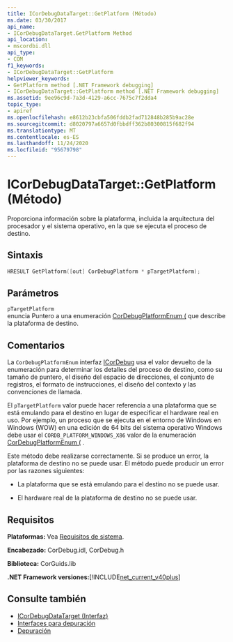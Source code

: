 ```yaml
---
title: ICorDebugDataTarget::GetPlatform (Método)
ms.date: 03/30/2017
api_name:
- ICorDebugDataTarget.GetPlatform Method
api_location:
- mscordbi.dll
api_type:
- COM
f1_keywords:
- ICorDebugDataTarget::GetPlatform
helpviewer_keywords:
- GetPlatform method [.NET Framework debugging]
- ICorDebugDataTarget::GetPlatform method [.NET Framework debugging]
ms.assetid: 9ee96c9d-7a3d-4129-a6cc-7675c7f2dda4
topic_type:
- apiref
ms.openlocfilehash: e8612b23cbfa506fddb2fad712848b285b9ac28e
ms.sourcegitcommit: d8020797a6657d0fbbdff362b80300815f682f94
ms.translationtype: MT
ms.contentlocale: es-ES
ms.lasthandoff: 11/24/2020
ms.locfileid: "95679798"
---
```

# <a name="icordebugdatatargetgetplatform-method"></a>ICorDebugDataTarget::GetPlatform (Método)

Proporciona información sobre la plataforma, incluida la arquitectura del procesador y el sistema operativo, en la que se ejecuta el proceso de destino.  
  
## <a name="syntax"></a>Sintaxis  
  
```cpp  
HRESULT GetPlatform([out] CorDebugPlatform * pTargetPlatform);  
```  
  
## <a name="parameters"></a>Parámetros  

 `pTargetPlatform`  
 enuncia Puntero a una enumeración [CorDebugPlatformEnum (](cordebugplatform-enumeration.md) que describe la plataforma de destino.  
  
## <a name="remarks"></a>Comentarios  

 La `CorDebugPlatformEnum` interfaz [ICorDebug](icordebug-interface.md) usa el valor devuelto de la enumeración para determinar los detalles del proceso de destino, como su tamaño de puntero, el diseño del espacio de direcciones, el conjunto de registros, el formato de instrucciones, el diseño del contexto y las convenciones de llamada.  
  
 El `pTargetPlatform` valor puede hacer referencia a una plataforma que se está emulando para el destino en lugar de especificar el hardware real en uso. Por ejemplo, un proceso que se ejecuta en el entorno de Windows en Windows (WOW) en una edición de 64 bits del sistema operativo Windows debe usar el `CORDB_PLATFORM_WINDOWS_X86` valor de la enumeración [CorDebugPlatformEnum (](cordebugplatform-enumeration.md) .  
  
 Este método debe realizarse correctamente. Si se produce un error, la plataforma de destino no se puede usar. El método puede producir un error por las razones siguientes:  
  
- La plataforma que se está emulando para el destino no se puede usar.  
  
- El hardware real de la plataforma de destino no se puede usar.  
  
## <a name="requirements"></a>Requisitos  

 **Plataformas:** Vea [Requisitos de sistema](../../get-started/system-requirements.md).  
  
 **Encabezado:** CorDebug.idl, CorDebug.h  
  
 **Biblioteca:** CorGuids.lib  
  
 **.NET Framework versiones:**[!INCLUDE[net_current_v40plus](../../../../includes/net-current-v40plus-md.md)]  
  
## <a name="see-also"></a>Consulte también

- [ICorDebugDataTarget (Interfaz)](icordebugdatatarget-interface.md)
- [Interfaces para depuración](debugging-interfaces.md)
- [Depuración](index.md)
